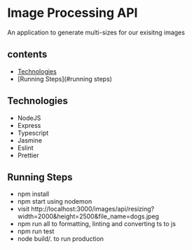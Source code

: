 # Image Processing API
An application to generate multi-sizes for our exisitng images

## contents
* [Technologies](#technologies)
* [Running Steps](#running steps)

## Technologies
* NodeJS
* Express
* Typescript
* Jasmine
* Eslint
* Prettier

## Running Steps
* npm install
* npm start using nodemon
* visit http://localhost:3000/images/api/resizing?width=2000&height=2500&file_name=dogs.jpeg
* npm run all to formatting, linting and converting ts to js
* npm run test
* node build/. to run production
